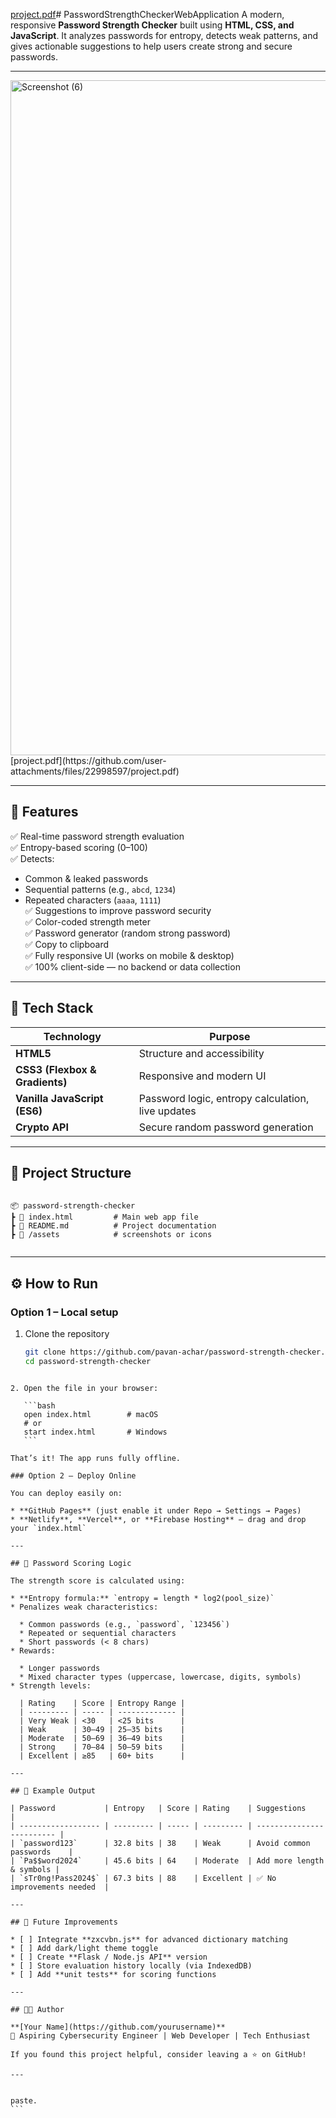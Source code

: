 [project.pdf](https://github.com/user-attachments/files/22998592/project.pdf)# PasswordStrengthCheckerWebApplication
A modern, responsive **Password Strength Checker** built using **HTML, CSS, and JavaScript**. It analyzes passwords for entropy, detects weak patterns, and gives actionable suggestions to help users create strong and secure passwords. 

---  
<img width="1920" height="1080" alt="Screenshot (6)" src="https://github.com/user-attachments/assets/400bab69-4db0-4acf-a1fb-417a28455f5b" />
[project.pdf](https://github.com/user-attachments/files/22998597/project.pdf)

---

## 🚀 Features  

✅ Real-time password strength evaluation  
✅ Entropy-based scoring (0–100)  
✅ Detects:  
- Common & leaked passwords  
- Sequential patterns (e.g., `abcd`, `1234`)  
- Repeated characters (`aaaa`, `1111`)  
✅ Suggestions to improve password security  
✅ Color-coded strength meter  
✅ Password generator (random strong password)  
✅ Copy to clipboard  
✅ Fully responsive UI (works on mobile & desktop)  
✅ 100% client-side — no backend or data collection  

---

## 🧠 Tech Stack  

| Technology | Purpose |
|-------------|----------|
| **HTML5** | Structure and accessibility |
| **CSS3 (Flexbox & Gradients)** | Responsive and modern UI |
| **Vanilla JavaScript (ES6)** | Password logic, entropy calculation, live updates |
| **Crypto API** | Secure random password generation |

---

## 📂 Project Structure  

```

📦 password-strength-checker
┣ 📜 index.html         # Main web app file
┣ 📜 README.md          # Project documentation
┣ 📁 /assets            # screenshots or icons


````

---

## ⚙️ How to Run  

### Option 1 – Local setup  
1. Clone the repository  
   ```bash
   git clone https://github.com/pavan-achar/password-strength-checker.git
   cd password-strength-checker
````

2. Open the file in your browser:

   ```bash
   open index.html        # macOS
   # or
   start index.html       # Windows
   ```

That’s it! The app runs fully offline.

### Option 2 – Deploy Online

You can deploy easily on:

* **GitHub Pages** (just enable it under Repo → Settings → Pages)
* **Netlify**, **Vercel**, or **Firebase Hosting** — drag and drop your `index.html`

---

## 🧮 Password Scoring Logic

The strength score is calculated using:

* **Entropy formula:** `entropy = length * log2(pool_size)`
* Penalizes weak characteristics:

  * Common passwords (e.g., `password`, `123456`)
  * Repeated or sequential characters
  * Short passwords (< 8 chars)
* Rewards:

  * Longer passwords
  * Mixed character types (uppercase, lowercase, digits, symbols)
* Strength levels:

  | Rating    | Score | Entropy Range |
  | --------- | ----- | ------------- |
  | Very Weak | <30   | <25 bits      |
  | Weak      | 30–49 | 25–35 bits    |
  | Moderate  | 50–69 | 36–49 bits    |
  | Strong    | 70–84 | 50–59 bits    |
  | Excellent | ≥85   | 60+ bits      |

---

## 🧰 Example Output

| Password           | Entropy   | Score | Rating    | Suggestions               |
| ------------------ | --------- | ----- | --------- | ------------------------- |
| `password123`      | 32.8 bits | 38    | Weak      | Avoid common passwords    |
| `Pa$$word2024`     | 45.6 bits | 64    | Moderate  | Add more length & symbols |
| `sTr0ng!Pass2024$` | 67.3 bits | 88    | Excellent | ✅ No improvements needed  |

---

## 🧩 Future Improvements

* [ ] Integrate **zxcvbn.js** for advanced dictionary matching
* [ ] Add dark/light theme toggle
* [ ] Create **Flask / Node.js API** version
* [ ] Store evaluation history locally (via IndexedDB)
* [ ] Add **unit tests** for scoring functions

---

## 🧑‍💻 Author

**[Your Name](https://github.com/yourusername)**
💼 Aspiring Cybersecurity Engineer | Web Developer | Tech Enthusiast

If you found this project helpful, consider leaving a ⭐ on GitHub!

---


paste.
```
